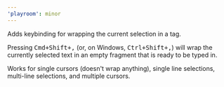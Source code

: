 ```yaml
---
'playroom': minor
---
```


Adds keybinding for wrapping the current selection in a tag.

Pressing <kbd><kbd>Cmd</kbd>+<kbd>Shift</kbd>+<kbd>,</kbd></kbd> (or, on Windows, <kbd><kbd>Ctrl</kbd>+<kbd>Shift</kbd>+<kbd>,</kbd></kbd>) will wrap the currently selected text in an empty fragment that is ready to be typed in.

Works for single cursors (doesn't wrap anything), single line selections, multi-line selections, and multiple cursors.
